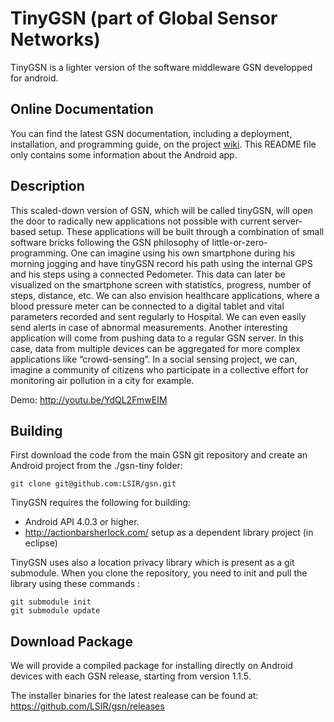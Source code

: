 # TinyGSN (part of Global Sensor Networks)

TinyGSN is a lighter version of the software middleware GSN developped for android. 

## Online Documentation

You can find the latest GSN documentation, including a deployment, installation, and programming
guide, on the project [wiki](https://github.com/LSIR/gsn/wiki).
This README file only contains some information about the Android app.

## Description

This scaled-down version of GSN, which will be called tinyGSN, will open the door to radically new applications not possible with current server-based setup. These applications will be built through a combination of small software bricks following the GSN philosophy of little-or-zero-programming. One can imagine using his own smartphone during his morning jogging and have tinyGSN record his path using the internal GPS and his steps using a connected Pedometer. This data can later be visualized on the smartphone screen with statistics, progress, number of steps, distance, etc. We can also envision healthcare applications, where a blood pressure meter can be connected to a digital tablet and vital parameters recorded and sent regularly to Hospital. We can even easily send alerts in case of abnormal measurements. Another interesting application will come from pushing data to a regular GSN server. In this case, data from multiple devices can be aggregated for more complex applications like “crowd-sensing”. In a social sensing project, we can, imagine a community of citizens who participate in a collective effort for monitoring air pollution in a city for example. 

Demo: http://youtu.be/YdQL2FmwEIM

## Building

First download the code from the main GSN git repository and create an Android project from the ./gsn-tiny folder:

    git clone git@github.com:LSIR/gsn.git

TinyGSN requires the following for building:

* Android API 4.0.3 or higher.
* http://actionbarsherlock.com/ setup as a dependent library project (in eclipse)

TinyGSN uses also a location privacy library which is present as a git submodule. When you clone the repository, you need to init and pull the library using these commands :

    git submodule init
    git submodule update

## Download Package

We will provide a compiled package for installing directly on Android devices with each GSN release, starting from version 1.1.5. 

The installer binaries for the latest realease can be found at:
<https://github.com/LSIR/gsn/releases>
